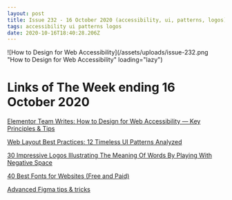 ```yaml
---
layout: post
title: Issue 232 - 16 October 2020 (accessibility, ui, patterns, logos)
tags: accessibility ui patterns logos
date: 2020-10-16T18:40:28.206Z
---
```

![How to Design for Web Accessibility](/assets/uploads/issue-232.png "How to Design for Web Accessibility" loading="lazy")

# Links of The Week ending 16 October 2020

<a href="https://elementor.com/blog/web-accessibility-design-guide/" title="How to Design for Web Accessibility" alt="How to Design for Web Accessibility" target="_blank">Elementor Team Writes: How to Design for Web Accessibility — Key Principles & Tips</a>

<a href="https://www.toptal.com/designers/ui/web-layout-best-practices" title="Web Layout Best Practices: 12 Timeless UI Patterns Analyzed" alt="Web Layout Best Practices: 12 Timeless UI Patterns Analyzed" target="_blank">Web Layout Best Practices: 12 Timeless UI Patterns Analyzed</a>

<a href="https://www.boredpanda.com/graphic-designer-illustrates-word-meanings-negative-space/" title="30 Impressive Logos Illustrating The Meaning Of Words By Playing With Negative Space<" alt="30 Impressive Logos Illustrating The Meaning Of Words By Playing With Negative Space<" target="_blank">30 Impressive Logos Illustrating The Meaning Of Words By Playing With Negative Space</a>

<a href="https://elementor.com/blog/web-fonts/" title="40 Best Fonts for Websites (Free and Paid)" alt="40 Best Fonts for Websites (Free and Paid)" target="_blank">40 Best Fonts for Websites (Free and Paid)</a>

<a href="https://uxplanet.org/advanced-figma-tips-tricks-d782ba2b2f5c" title="Advanced Figma tips & tricks" alt="Advanced Figma tips & tricks" target="_blank">Advanced Figma tips & tricks</a>